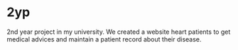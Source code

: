 # 2yp
 2nd year project in my university. We created a website heart patients to get medical advices and maintain a patient record about their disease.
